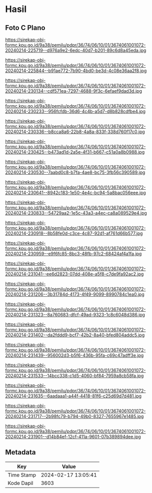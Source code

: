 # Hasil

## Foto C Plano

https://sirekap-obj-formc.kpu.go.id/9a38/pemilu/pdpr/36/74/06/10/01/3674061001072-20240214-225719--d976a9e2-6edc-40d7-b201-89c6d8a45eda.jpg

https://sirekap-obj-formc.kpu.go.id/9a38/pemilu/pdpr/36/74/06/10/01/3674061001072-20240214-225844--b91ae772-7b90-4bd0-be3d-4c08e36aa2f8.jpg

https://sirekap-obj-formc.kpu.go.id/9a38/pemilu/pdpr/36/74/06/10/01/3674061001072-20240214-230134--cdf571ea-7297-4688-9f3c-6efaef9dad3d.jpg

https://sirekap-obj-formc.kpu.go.id/9a38/pemilu/pdpr/36/74/06/10/01/3674061001072-20240214-230233--956fcfdb-36d6-4c4b-a5d7-d8b828cdfbe4.jpg

https://sirekap-obj-formc.kpu.go.id/9a38/pemilu/pdpr/36/74/06/10/01/3674061001072-20240214-230336--b8cca8a6-22b8-4a8a-833f-338d760f17c0.jpg

https://sirekap-obj-formc.kpu.go.id/9a38/pemilu/pdpr/36/74/06/10/01/3674061001072-20240214-230425--b473ad1d-2a5e-4f31-b667-c51a0a8b0988.jpg

https://sirekap-obj-formc.kpu.go.id/9a38/pemilu/pdpr/36/74/06/10/01/3674061001072-20240214-230530--7aabd0c8-b7fa-4ae8-bc75-3fb56c390589.jpg

https://sirekap-obj-formc.kpu.go.id/9a38/pemilu/pdpr/36/74/06/10/01/3674061001072-20240214-230641--8942c183-1e50-4e4c-bc94-5a8bac056eee.jpg

https://sirekap-obj-formc.kpu.go.id/9a38/pemilu/pdpr/36/74/06/10/01/3674061001072-20240214-230833--54729aa2-1e5c-43a3-a4ec-ca8a089529e4.jpg

https://sirekap-obj-formc.kpu.go.id/9a38/pemilu/pdpr/36/74/06/10/01/3674061001072-20240214-230918--8b58fe0d-c3ce-4c87-92d1-af761d66b577.jpg

https://sirekap-obj-formc.kpu.go.id/9a38/pemilu/pdpr/36/74/06/10/01/3674061001072-20240214-230959--e9f6fc85-8bc3-48fb-97c2-68424af4a1fa.jpg

https://sirekap-obj-formc.kpu.go.id/9a38/pemilu/pdpr/36/74/06/10/01/3674061001072-20240214-231041--ee6d2823-07dd-408e-a5f8-c7de9fa92ac2.jpg

https://sirekap-obj-formc.kpu.go.id/9a38/pemilu/pdpr/36/74/06/10/01/3674061001072-20240214-231206--3b31784d-4173-4f49-9099-8990784c1ea0.jpg

https://sirekap-obj-formc.kpu.go.id/9a38/pemilu/pdpr/36/74/06/10/01/3674061001072-20240214-231323--8a760683-dfcf-49ad-9323-1c8c6048d386.jpg

https://sirekap-obj-formc.kpu.go.id/9a38/pemilu/pdpr/36/74/06/10/01/3674061001072-20240214-231402--da2fddd9-bcf7-42b2-8a40-bfed804addc5.jpg

https://sirekap-obj-formc.kpu.go.id/9a38/pemilu/pdpr/36/74/06/10/01/3674061001072-20240214-231439--956002d3-b5f6-436b-95fa-c69c47adff3e.jpg

https://sirekap-obj-formc.kpu.go.id/9a38/pemilu/pdpr/36/74/06/10/01/3674061001072-20240214-231533--14bcc338-c1d5-4060-bf84-7959a8cb58fa.jpg

https://sirekap-obj-formc.kpu.go.id/9a38/pemilu/pdpr/36/74/06/10/01/3674061001072-20240214-231635--6aadaaa1-a44f-4418-81f6-c25d69d7d481.jpg

https://sirekap-obj-formc.kpu.go.id/9a38/pemilu/pdpr/36/74/06/10/01/3674061001072-20240214-231717--2b98fc79-b794-49b0-8327-7655967e1485.jpg

https://sirekap-obj-formc.kpu.go.id/9a38/pemilu/pdpr/36/74/06/10/01/3674061001072-20240214-231901--d14b84ef-12cf-411a-9601-07b389894dee.jpg


## Metadata

| Key        | Value               |
| ---------- | ------------------- |
| Time Stamp | 2024-02-17 13:05:41 |
| Kode Dapil | 3603                |



